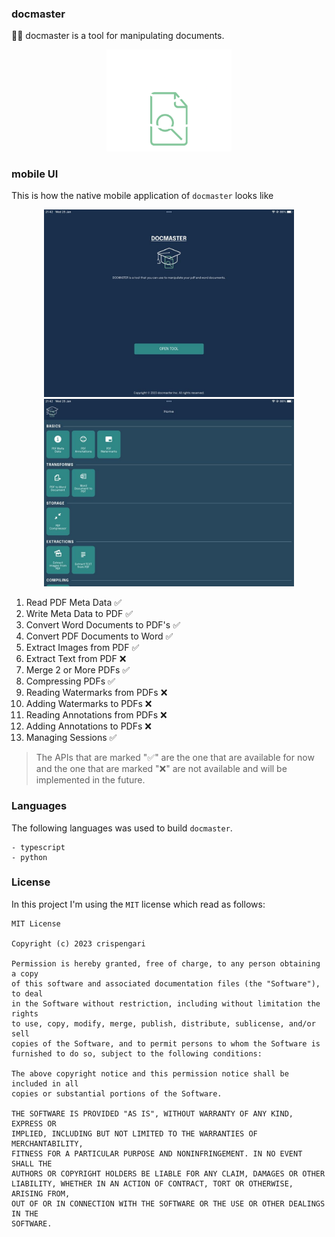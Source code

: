 ### docmaster

📄😷 docmaster is a tool for manipulating documents.

<p align="center">
<img src="logo.png" alt="cover" width="200"/>
</p>


### mobile UI
This is how the native mobile application of `docmaster` looks like

<p align="center">
<img src="0.jpeg" alt="cover" width="400"/>
<img src="1.jpeg" alt="cover" width="400"/>
</p>

1. Read PDF Meta Data ✅
2. Write Meta Data to PDF ✅
3. Convert Word Documents to PDF's ✅
4. Convert PDF Documents to Word ✅
5. Extract Images from PDF ✅
6. Extract Text from PDF ❌
7. Merge 2 or More PDFs ✅
8. Compressing PDFs ✅
9. Reading Watermarks from PDFs ❌
10. Adding Watermarks to PDFs ❌
11. Reading Annotations from PDFs ❌
12. Adding Annotations to PDFs ❌
13. Managing Sessions ✅

> The APIs that are marked "✅" are the one that are available for now and the one that are marked "❌" are not available and will be implemented in the future.

### Languages

The following languages was used to build `docmaster`.

```shell
- typescript
- python
```

### License

In this project I'm using the `MIT` license which read as follows:

```shell
MIT License

Copyright (c) 2023 crispengari

Permission is hereby granted, free of charge, to any person obtaining a copy
of this software and associated documentation files (the "Software"), to deal
in the Software without restriction, including without limitation the rights
to use, copy, modify, merge, publish, distribute, sublicense, and/or sell
copies of the Software, and to permit persons to whom the Software is
furnished to do so, subject to the following conditions:

The above copyright notice and this permission notice shall be included in all
copies or substantial portions of the Software.

THE SOFTWARE IS PROVIDED "AS IS", WITHOUT WARRANTY OF ANY KIND, EXPRESS OR
IMPLIED, INCLUDING BUT NOT LIMITED TO THE WARRANTIES OF MERCHANTABILITY,
FITNESS FOR A PARTICULAR PURPOSE AND NONINFRINGEMENT. IN NO EVENT SHALL THE
AUTHORS OR COPYRIGHT HOLDERS BE LIABLE FOR ANY CLAIM, DAMAGES OR OTHER
LIABILITY, WHETHER IN AN ACTION OF CONTRACT, TORT OR OTHERWISE, ARISING FROM,
OUT OF OR IN CONNECTION WITH THE SOFTWARE OR THE USE OR OTHER DEALINGS IN THE
SOFTWARE.

```
